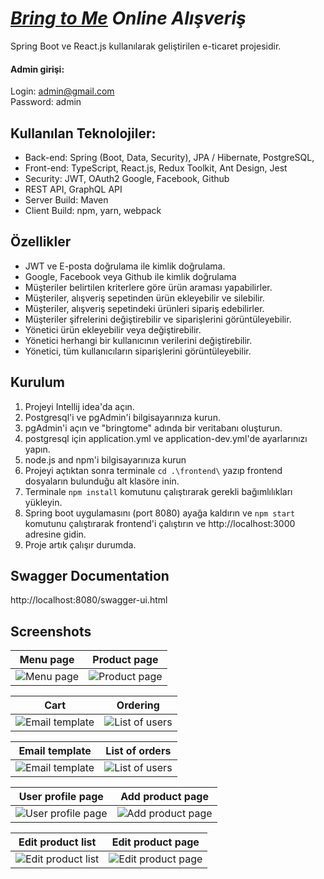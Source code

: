 # **_[Bring to Me]()_** _Online Alışveriş_

Spring Boot ve React.js kullanılarak geliştirilen e-ticaret projesidir.

#### Admin girişi:

Login: admin@gmail.com <br>
Password: admin

## Kullanılan Teknolojiler:

* Back-end: Spring (Boot, Data, Security), JPA / Hibernate, PostgreSQL,
* Front-end: TypeScript, React.js, Redux Toolkit, Ant Design, Jest
* Security: JWT, OAuth2 Google, Facebook, Github
* REST API, GraphQL API
* Server Build: Maven
* Client Build: npm, yarn, webpack

## Özellikler

* JWT ve E-posta doğrulama ile kimlik doğrulama.
* Google, Facebook veya Github ile kimlik doğrulama
* Müşteriler belirtilen kriterlere göre ürün araması yapabilirler.
* Müşteriler, alışveriş sepetinden ürün ekleyebilir ve silebilir.
* Müşteriler, alışveriş sepetindeki ürünleri sipariş edebilirler.
* Müşteriler şifrelerini değiştirebilir ve siparişlerini görüntüleyebilir.
* Yönetici ürün ekleyebilir veya değiştirebilir.
* Yönetici herhangi bir kullanıcının verilerini değiştirebilir.
* Yönetici, tüm kullanıcıların siparişlerini görüntüleyebilir.

## Kurulum

1. Projeyi Intellij idea'da açın.
2. Postgresql'i ve pgAdmin'i bilgisayarınıza kurun.
3. pgAdmin'i açın ve "bringtome" adında bir veritabanı oluşturun.
4. postgresql için application.yml ve application-dev.yml'de ayarlarınızı yapın.
5. node.js and npm'i bilgisayarınıza kurun
6. Projeyi açtıktan sonra terminale `cd .\frontend\` yazıp frontend dosyaların bulunduğu alt klasöre inin. 
6. Terminale `npm install` komutunu çalıştırarak gerekli bağımlılıkları yükleyin.
7. Spring boot uygulamasını (port 8080) ayağa kaldırın ve `npm start` komutunu çalıştırarak frontend'i çalıştırın ve http://localhost:3000 adresine gidin.
8. Proje artık çalışır durumda.

## Swagger Documentation
http://localhost:8080/swagger-ui.html

## Screenshots
Menu page  |  Product page
:------------------------:|:-------------------------:
![Menu page](https://i.ibb.co/VT4RzYj/1menu.jpg)  |  ![Product page](https://i.ibb.co/HtnKp0W/2-Product-page.jpg)

Cart  |  Ordering
:------------------------:|:-------------------------:
![Email template](https://i.ibb.co/8Y8bfSG/3-Cart.jpg)  |  ![List of users](https://i.ibb.co/tLmY8y2/4-Ordering.jpg)

Email template  |  List of orders
:------------------------:|:-------------------------:
![Email template](https://i.ibb.co/bmKTLPJ/email-template.jpg)  |  ![List of users](https://i.ibb.co/pLTyF25/6-List-of-orders.jpg)

User profile page  |  Add product page
:------------------------:|:-------------------------:
![User profile page](https://i.ibb.co/qx1Csc8/7-User-profile-page.jpg)  |  ![Add product page](https://i.ibb.co/XbsJPQH/8-Add-perfume-page.jpg)

Edit product list  |  Edit product page
:------------------------:|:-------------------------:
![Edit product list](https://i.ibb.co/HFb9wfR/9-Edit-perfume-list.jpg)  |  ![Edit product page](https://i.ibb.co/jH8R8xL/10-Edit-perfume-page.jpg)

